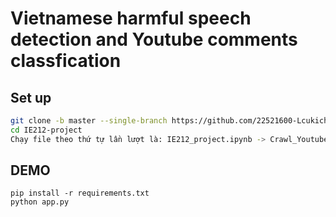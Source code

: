 # Vietnamese harmful speech detection and Youtube comments classfication
## Set up
```bash
git clone -b master --single-branch https://github.com/22521600-Lcukichi/IE212-project.git
cd IE212-project
Chạy file theo thứ tự lần lượt là: IE212_project.ipynb -> Crawl_Youtube.ipynb -> Prediction.ipynb
```
## DEMO
```DEMO
pip install -r requirements.txt
python app.py
```
